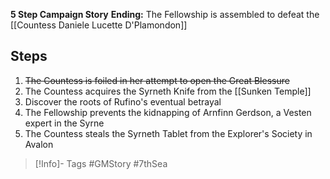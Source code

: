 **5 Step Campaign Story**
**Ending:** The Fellowship is assembled to defeat the [[Countess Daniele Lucette D'Plamondon]]

## Steps
1. ~~The Countess is foiled in her attempt to open the Great Blessure~~
2. The Countess acquires the Syrneth Knife from the [[Sunken Temple]]
3. Discover the roots of Rufino's eventual betrayal
4. The Fellowship prevents the kidnapping of Arnfinn Gerdson, a Vesten expert in the Syrne
5. The Countess steals the Syrneth Tablet from the Explorer's Society in Avalon

> [!Info]- Tags
> #GMStory #7thSea

